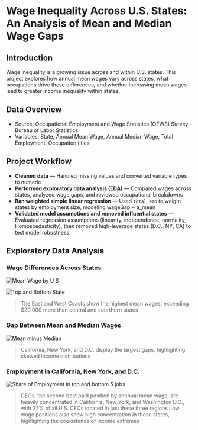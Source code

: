 # Wage Inequality Across U.S. States: An Analysis of Mean and Median Wage Gaps

## Introduction
Wage inequality is a growing issue across and within U.S. states. This project explores how annual mean wages vary across states, what occupations drive these differences, and whether increasing mean wages lead to greater income inequality within states.

## Data Overview
- Source: Occupational Employment and Wage Statistics (OEWS) Survey - Bureau of Labor Statistics 
- Variables: State, Annual Mean Wage, Annual Median Wage, Total Employment, Occupation titles

## Project Workflow

- **Cleaned data** — Handled missing values and converted variable types to numeric
- **Performed exploratory data analysis (EDA)** — Compared wages across states, analyzed wage gaps, and reviewed occupational breakdowns
- **Ran weighted simple linear regression** — Used `total_emp` to weight states by employment size, modeling wageGap ~ a_mean
- **Validated model assumptions and removed influential states** — Evaluated regression assumptions (linearity, independence, normality, Homoscedasticity), then removed high-leverage states (D.C., NY, CA) to test model robustness.

## Exploratory Data Analysis

### Wage Differences Across States
![Mean Wage by U S](https://github.com/user-attachments/assets/79fdc111-89df-48d5-8938-df159c355457)

![Top and Bottom State](https://github.com/user-attachments/assets/b69c893a-26b3-4e80-aa21-db0681da145a)

> The East and West Coasts show the highest mean wages, exceeding $20,000 more than central and sourthern states

### Gap Between Mean and Median Wages
![Mean minus Median](https://github.com/user-attachments/assets/80ed5695-45d3-4cde-a9fe-e06ed5ae8d33)
> California, New York, and D.C. display the largest gaps, highlighting skewed income distributions

### Employment in California, New York, and D.C.
![Share of Employment in top and bottom 5 jobs](https://github.com/user-attachments/assets/d3db8ad1-17a8-4bee-9322-18cbdc1c0156)
> CEOs, the second best paid position by annnual mean wage, are heavily concentrated in California, New York, and Washington D.C., with 37% of all U.S. CEOs located in just these three regions
> Low wage positions also show high concentration in these states, highlighting the coexistence of income extremes
